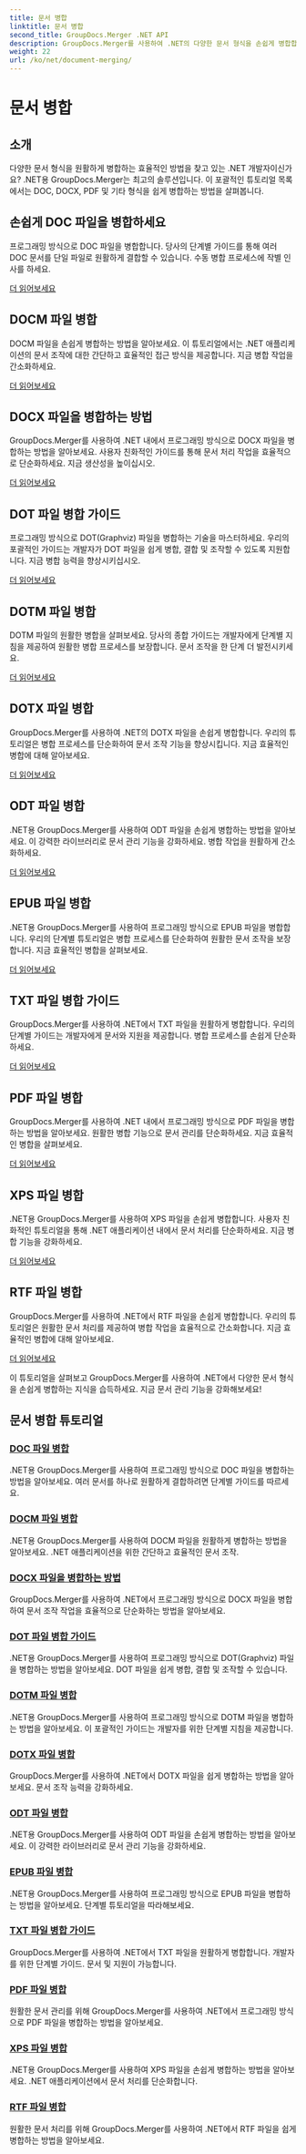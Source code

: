 ```yaml
---
title: 문서 병합
linktitle: 문서 병합
second_title: GroupDocs.Merger .NET API
description: GroupDocs.Merger를 사용하여 .NET의 다양한 문서 형식을 손쉽게 병합합니다. DOC, DOCX, PDF 등을 원활하게 결합합니다. 오늘 문서 관리를 강화해보세요!
weight: 22
url: /ko/net/document-merging/
---
```


# 문서 병합

## 소개

다양한 문서 형식을 원활하게 병합하는 효율적인 방법을 찾고 있는 .NET 개발자이신가요? .NET용 GroupDocs.Merger는 최고의 솔루션입니다. 이 포괄적인 튜토리얼 목록에서는 DOC, DOCX, PDF 및 기타 형식을 쉽게 병합하는 방법을 살펴봅니다.

## 손쉽게 DOC 파일을 병합하세요

프로그래밍 방식으로 DOC 파일을 병합합니다. 당사의 단계별 가이드를 통해 여러 DOC 문서를 단일 파일로 원활하게 결합할 수 있습니다. 수동 병합 프로세스에 작별 인사를 하세요.

[더 읽어보세요](./merge-doc-files/)

## DOCM 파일 병합

DOCM 파일을 손쉽게 병합하는 방법을 알아보세요. 이 튜토리얼에서는 .NET 애플리케이션의 문서 조작에 대한 간단하고 효율적인 접근 방식을 제공합니다. 지금 병합 작업을 간소화하세요.

[더 읽어보세요](./merging-docm-files/)

## DOCX 파일을 병합하는 방법

GroupDocs.Merger를 사용하여 .NET 내에서 프로그래밍 방식으로 DOCX 파일을 병합하는 방법을 알아보세요. 사용자 친화적인 가이드를 통해 문서 처리 작업을 효율적으로 단순화하세요. 지금 생산성을 높이십시오.

[더 읽어보세요](./how-to-merge-docx-files/)

## DOT 파일 병합 가이드

프로그래밍 방식으로 DOT(Graphviz) 파일을 병합하는 기술을 마스터하세요. 우리의 포괄적인 가이드는 개발자가 DOT 파일을 쉽게 병합, 결합 및 조작할 수 있도록 지원합니다. 지금 병합 능력을 향상시키십시오.

[더 읽어보세요](./guide-merging-dot-files/)

## DOTM 파일 병합

DOTM 파일의 원활한 병합을 살펴보세요. 당사의 종합 가이드는 개발자에게 단계별 지침을 제공하여 원활한 병합 프로세스를 보장합니다. 문서 조작을 한 단계 더 발전시키세요.

[더 읽어보세요](./merging-dotm-files/)

## DOTX 파일 병합

GroupDocs.Merger를 사용하여 .NET의 DOTX 파일을 손쉽게 병합합니다. 우리의 튜토리얼은 병합 프로세스를 단순화하여 문서 조작 기능을 향상시킵니다. 지금 효율적인 병합에 대해 알아보세요.

[더 읽어보세요](./merge-dotx-files/)

## ODT 파일 병합

.NET용 GroupDocs.Merger를 사용하여 ODT 파일을 손쉽게 병합하는 방법을 알아보세요. 이 강력한 라이브러리로 문서 관리 기능을 강화하세요. 병합 작업을 원활하게 간소화하세요.

[더 읽어보세요](./merging-odt-files/)

## EPUB 파일 병합

.NET용 GroupDocs.Merger를 사용하여 프로그래밍 방식으로 EPUB 파일을 병합합니다. 우리의 단계별 튜토리얼은 병합 프로세스를 단순화하여 원활한 문서 조작을 보장합니다. 지금 효율적인 병합을 살펴보세요.

[더 읽어보세요](./merge-epub-files/)

## TXT 파일 병합 가이드

GroupDocs.Merger를 사용하여 .NET에서 TXT 파일을 원활하게 병합합니다. 우리의 단계별 가이드는 개발자에게 문서와 지원을 제공합니다. 병합 프로세스를 손쉽게 단순화하세요.

[더 읽어보세요](./guide-merging-txt-files/)

## PDF 파일 병합

GroupDocs.Merger를 사용하여 .NET 내에서 프로그래밍 방식으로 PDF 파일을 병합하는 방법을 알아보세요. 원활한 병합 기능으로 문서 관리를 단순화하세요. 지금 효율적인 병합을 살펴보세요.

[더 읽어보세요](./merging-pdf-files/)

## XPS 파일 병합

.NET용 GroupDocs.Merger를 사용하여 XPS 파일을 손쉽게 병합합니다. 사용자 친화적인 튜토리얼을 통해 .NET 애플리케이션 내에서 문서 처리를 단순화하세요. 지금 병합 기능을 강화하세요.

[더 읽어보세요](./merge-xps-files/)

## RTF 파일 병합

GroupDocs.Merger를 사용하여 .NET에서 RTF 파일을 손쉽게 병합합니다. 우리의 튜토리얼은 원활한 문서 처리를 제공하여 병합 작업을 효율적으로 간소화합니다. 지금 효율적인 병합에 대해 알아보세요.

[더 읽어보세요](./merging-rtf-files/)

이 튜토리얼을 살펴보고 GroupDocs.Merger를 사용하여 .NET에서 다양한 문서 형식을 손쉽게 병합하는 지식을 습득하세요. 지금 문서 관리 기능을 강화해보세요!
## 문서 병합 튜토리얼
### [DOC 파일 병합](./merge-doc-files/)
.NET용 GroupDocs.Merger를 사용하여 프로그래밍 방식으로 DOC 파일을 병합하는 방법을 알아보세요. 여러 문서를 하나로 원활하게 결합하려면 단계별 가이드를 따르세요.
### [DOCM 파일 병합](./merging-docm-files/)
.NET용 GroupDocs.Merger를 사용하여 DOCM 파일을 원활하게 병합하는 방법을 알아보세요. .NET 애플리케이션을 위한 간단하고 효율적인 문서 조작.
### [DOCX 파일을 병합하는 방법](./how-to-merge-docx-files/)
GroupDocs.Merger를 사용하여 .NET에서 프로그래밍 방식으로 DOCX 파일을 병합하여 문서 조작 작업을 효율적으로 단순화하는 방법을 알아보세요.
### [DOT 파일 병합 가이드](./guide-merging-dot-files/)
.NET용 GroupDocs.Merger를 사용하여 프로그래밍 방식으로 DOT(Graphviz) 파일을 병합하는 방법을 알아보세요. DOT 파일을 쉽게 병합, 결합 및 조작할 수 있습니다.
### [DOTM 파일 병합](./merging-dotm-files/)
.NET용 GroupDocs.Merger를 사용하여 프로그래밍 방식으로 DOTM 파일을 병합하는 방법을 알아보세요. 이 포괄적인 가이드는 개발자를 위한 단계별 지침을 제공합니다.
### [DOTX 파일 병합](./merge-dotx-files/)
GroupDocs.Merger를 사용하여 .NET에서 DOTX 파일을 쉽게 병합하는 방법을 알아보세요. 문서 조작 능력을 강화하세요.
### [ODT 파일 병합](./merging-odt-files/)
.NET용 GroupDocs.Merger를 사용하여 ODT 파일을 손쉽게 병합하는 방법을 알아보세요. 이 강력한 라이브러리로 문서 관리 기능을 강화하세요.
### [EPUB 파일 병합](./merge-epub-files/)
.NET용 GroupDocs.Merger를 사용하여 프로그래밍 방식으로 EPUB 파일을 병합하는 방법을 알아보세요. 단계별 튜토리얼을 따라해보세요.
### [TXT 파일 병합 가이드](./guide-merging-txt-files/)
GroupDocs.Merger를 사용하여 .NET에서 TXT 파일을 원활하게 병합합니다. 개발자를 위한 단계별 가이드. 문서 및 지원이 가능합니다.
### [PDF 파일 병합](./merging-pdf-files/)
원활한 문서 관리를 위해 GroupDocs.Merger를 사용하여 .NET에서 프로그래밍 방식으로 PDF 파일을 병합하는 방법을 알아보세요.
### [XPS 파일 병합](./merge-xps-files/)
.NET용 GroupDocs.Merger를 사용하여 XPS 파일을 손쉽게 병합하는 방법을 알아보세요. .NET 애플리케이션에서 문서 처리를 단순화합니다.
### [RTF 파일 병합](./merging-rtf-files/)
원활한 문서 처리를 위해 GroupDocs.Merger를 사용하여 .NET에서 RTF 파일을 쉽게 병합하는 방법을 알아보세요.